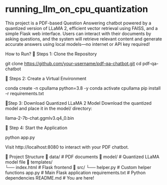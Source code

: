 # running_llm_on_cpu_quantization
This project is a PDF-based Question Answering chatbot powered by a quantized version of LLaMA 2, efficient vector retrieval using FAISS, and a simple Flask web interface. Users can interact with their documents by asking questions, and the system will retrieve relevant content and generate accurate answers using local models—no internet or API key required!

How to Run?
🔹 Steps 1: Clone the Repository

git clone https://github.com/your-username/pdf-qa-chatbot.git
cd pdf-qa-chatbot

🔹 Steps 2: Create a Virtual Environment

conda create -n cpullama python=3.8 -y
conda activate cpullama
pip install -r requirements.txt

🔹Step 3: Download Quantized LLaMA 2 Model
Download the quantized model and place it in the model/ directory:

llama-2-7b-chat.ggmlv3.q4_0.bin

🔹 Step 4: Start the Application

python app.py

Visit http://localhost:8080 to interact with your PDF chatbot.

📁 Project Structure
📁 data/               # PDF documents
📁 model/              # Quantized LLaMA model file
📁 templates/          
 └── index.html        # Flask frontend
📁 src/
 └── helper.py         # Custom helper functions
app.py                 # Main Flask application
requirements.txt       # Python dependencies
README.md              # You are here!